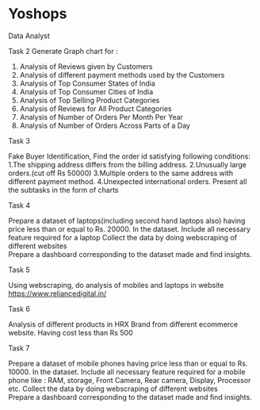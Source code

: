 # Yoshops
Data Analyst 

Task 2
Generate Graph chart for :
1. Analysis of Reviews given by Customers
2. Analysis of different payment methods used by the Customers
3. Analysis of Top Consumer States of India
4. Analysis of Top Consumer Cities of India
5. Analysis of Top Selling Product Categories
6. Analysis of Reviews for All Product Categories
7. Analysis of Number of Orders Per Month Per Year
8. Analysis of Number of Orders Across Parts of a Day

Task 3

Fake Buyer Identification, Find the order id satisfying following conditions:
1.The shipping address differs from the billing address.
2.Unusually large orders.(cut off Rs 50000)
3.Multiple orders to the same address with different payment method.
4.Unexpected international orders.
Present all the subtasks in the form of charts

Task 4

Prepare a dataset of laptops(including second hand laptops also) having price less than or equal to Rs. 20000. In the dataset. 
Include all necessary feature required for a laptop
Collect the data by doing webscraping of different websites  
Prepare a dashboard corresponding to the dataset made and find insights.

Task 5

Using webscraping, do analysis of mobiles and laptops in website https://www.reliancedigital.in/

Task 6

Analysis of different products in HRX Brand from different ecommerce website.
Having cost less than Rs 500

Task 7

Prepare a dataset of mobile phones having price less than or equal to Rs. 10000. In the dataset. 
Include all necessary feature required for a mobile phone like : 
RAM, storage, Front Camera, Rear camera, Display, Processor etc.
Collect the data by doing webscraping of different websites  
Prepare a dashboard corresponding to the dataset made and find insights.
